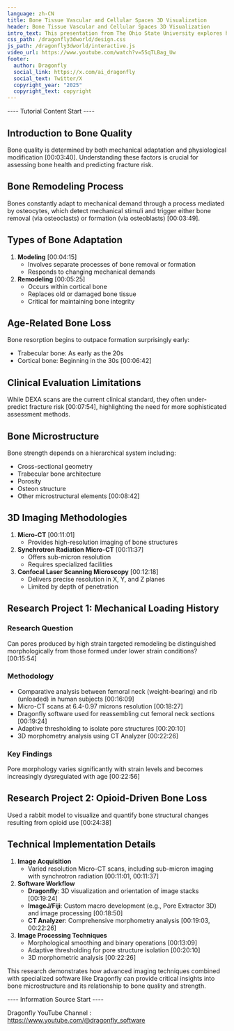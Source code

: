 ```yaml
---
language: zh-CN
title: Bone Tissue Vascular and Cellular Spaces 3D Visualization
header: Bone Tissue Vascular and Cellular Spaces 3D Visualization
intro_text: This presentation from The Ohio State University explores how Dragonfly software and advanced imaging techniques are used to visualize bone tissue microstructure.
css_path: /dragonfly3dworld/design.css
js_path: /dragonfly3dworld/interactive.js
video_url: https://www.youtube.com/watch?v=5SqTLBag_Uw
footer:
  author: Dragonfly
  social_link: https://x.com/ai_dragonfly
  social_text: Twitter/X
  copyright_year: "2025"
  copyright_text: copyright
---
```


---- Tutorial Content Start ----
## Introduction to Bone Quality

Bone quality is determined by both mechanical adaptation and physiological modification [00:03:40]. Understanding these factors is crucial for assessing bone health and predicting fracture risk.

## Bone Remodeling Process

Bones constantly adapt to mechanical demand through a process mediated by osteocytes, which detect mechanical stimuli and trigger either bone removal (via osteoclasts) or formation (via osteoblasts) [00:03:49].

## Types of Bone Adaptation

1. **Modeling** [00:04:15]
    - Involves separate processes of bone removal or formation
    - Responds to changing mechanical demands
2. **Remodeling** [00:05:25]
    - Occurs within cortical bone
    - Replaces old or damaged bone tissue
    - Critical for maintaining bone integrity

## Age-Related Bone Loss

Bone resorption begins to outpace formation surprisingly early:

- Trabecular bone: As early as the 20s
- Cortical bone: Beginning in the 30s [00:06:42]

## Clinical Evaluation Limitations

While DEXA scans are the current clinical standard, they often under-predict fracture risk [00:07:54], highlighting the need for more sophisticated assessment methods.

## Bone Microstructure

Bone strength depends on a hierarchical system including:

- Cross-sectional geometry
- Trabecular bone architecture
- Porosity
- Osteon structure
- Other microstructural elements [00:08:42]

## 3D Imaging Methodologies

1. **Micro-CT** [00:11:01]
    - Provides high-resolution imaging of bone structures
2. **Synchrotron Radiation Micro-CT** [00:11:37]
    - Offers sub-micron resolution
    - Requires specialized facilities
3. **Confocal Laser Scanning Microscopy** [00:12:18]
    - Delivers precise resolution in X, Y, and Z planes
    - Limited by depth of penetration

## Research Project 1: Mechanical Loading History

### Research Question

Can pores produced by high strain targeted remodeling be distinguished morphologically from those formed under lower strain conditions? [00:15:54]

### Methodology

- Comparative analysis between femoral neck (weight-bearing) and rib (unloaded) in human subjects [00:16:09]
- Micro-CT scans at 6.4-0.97 microns resolution [00:18:27]
- Dragonfly software used for reassembling cut femoral neck sections [00:19:24]
- Adaptive thresholding to isolate pore structures [00:20:10]
- 3D morphometry analysis using CT Analyzer [00:22:26]

### Key Findings

Pore morphology varies significantly with strain levels and becomes increasingly dysregulated with age [00:22:56]

## Research Project 2: Opioid-Driven Bone Loss

Used a rabbit model to visualize and quantify bone structural changes resulting from opioid use [00:24:38]

## Technical Implementation Details

1. **Image Acquisition**
    - Varied resolution Micro-CT scans, including sub-micron imaging with synchrotron radiation [00:11:01, 00:11:37]
2. **Software Workflow**
    - **Dragonfly**: 3D visualization and orientation of image stacks [00:19:24]
    - **ImageJ/Fiji**: Custom macro development (e.g., Pore Extractor 3D) and image processing [00:18:50]
    - **CT Analyzer**: Comprehensive morphometry analysis [00:19:03, 00:22:26]
3. **Image Processing Techniques**
    - Morphological smoothing and binary operations [00:13:09]
    - Adaptive thresholding for pore structure isolation [00:20:10]
    - 3D morphometric analysis [00:22:26]

This research demonstrates how advanced imaging techniques combined with specialized software like Dragonfly can provide critical insights into bone microstructure and its relationship to bone quality and strength.

---- Information Source Start ----

Dragonfly YouTube Channel : <a href="https://www.youtube.com/@dragonfly_software" target="_blank">https://www.youtube.com/@dragonfly_software</a>